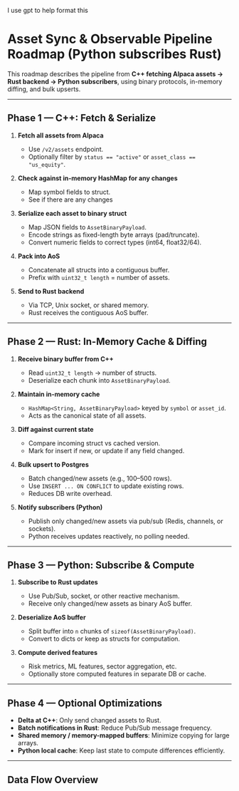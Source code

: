 I use gpt to help format this

# Asset Sync & Observable Pipeline Roadmap (Python subscribes Rust)

This roadmap describes the pipeline from **C++ fetching Alpaca assets → Rust backend → Python subscribers**, using binary protocols, in-memory diffing, and bulk upserts.

---

## **Phase 1 — C++: Fetch & Serialize**
1. **Fetch all assets from Alpaca**
   - Use `/v2/assets` endpoint.
   - Optionally filter by `status == "active"` or `asset_class == "us_equity"`.

2. **Check against in-memory HashMap for any changes**
    - Map symbol fields to struct. 
    - See if there are any changes

3. **Serialize each asset to binary struct**
   - Map JSON fields to `AssetBinaryPayload`.
   - Encode strings as fixed-length byte arrays (pad/truncate).
   - Convert numeric fields to correct types (int64, float32/64).

4. **Pack into AoS**
   - Concatenate all structs into a contiguous buffer.
   - Prefix with `uint32_t length` = number of assets.

5. **Send to Rust backend**
   - Via TCP, Unix socket, or shared memory.
   - Rust receives the contiguous AoS buffer.

---

## **Phase 2 — Rust: In-Memory Cache & Diffing**
1. **Receive binary buffer from C++**
   - Read `uint32_t length` → number of structs.
   - Deserialize each chunk into `AssetBinaryPayload`.

2. **Maintain in-memory cache**
   - `HashMap<String, AssetBinaryPayload>` keyed by `symbol` or `asset_id`.
   - Acts as the canonical state of all assets.

3. **Diff against current state**
   - Compare incoming struct vs cached version.
   - Mark for insert if new, or update if any field changed.

4. **Bulk upsert to Postgres**
   - Batch changed/new assets (e.g., 100–500 rows).
   - Use `INSERT ... ON CONFLICT` to update existing rows.
   - Reduces DB write overhead.

5. **Notify subscribers (Python)**
   - Publish only changed/new assets via pub/sub (Redis, channels, or sockets).
   - Python receives updates reactively, no polling needed.

---

## **Phase 3 — Python: Subscribe & Compute**
1. **Subscribe to Rust updates**
   - Use Pub/Sub, socket, or other reactive mechanism.
   - Receive only changed/new assets as binary AoS buffer.

2. **Deserialize AoS buffer**
   - Split buffer into `n` chunks of `sizeof(AssetBinaryPayload)`.
   - Convert to dicts or keep as structs for computation.

3. **Compute derived features**
   - Risk metrics, ML features, sector aggregation, etc.
   - Optionally store computed features in separate DB or cache.

---

## **Phase 4 — Optional Optimizations**
- **Delta at C++**: Only send changed assets to Rust.
- **Batch notifications in Rust**: Reduce Pub/Sub message frequency.
- **Shared memory / memory-mapped buffers**: Minimize copying for large arrays.
- **Python local cache**: Keep last state to compute differences efficiently.

---

## **Data Flow Overview**
